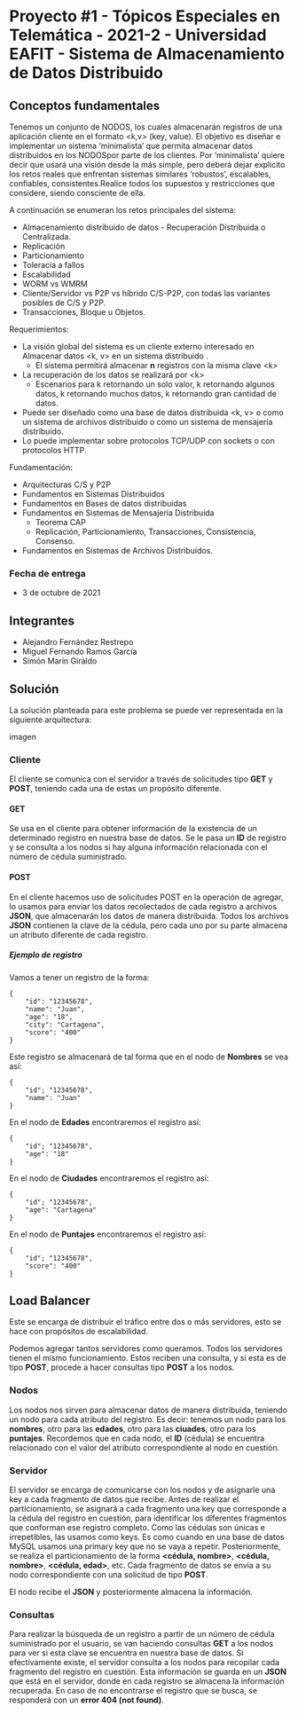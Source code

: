 # Proyecto #1 - Tópicos Especiales en Telemática - 2021-2 - Universidad EAFIT - Sistema de Almacenamiento de Datos Distribuido

## Conceptos fundamentales

Tenemos un conjunto de NODOS, los cuales almacenarán registros de una aplicación cliente en el formato <k,v> (key, value). El objetivo es diseñar e implementar un sistema ‘minimalista’ que permita almacenar datos distribuidos en los NODOSpor parte de los clientes. Por ‘minimalista’ quiere decir que usará una visión desde la más simple, pero deberá dejar explicito los retos reales que  enfrentan  sistemas  similares  ‘robustos’,  escalables,  confiables,  consistentes.Realice  todos los supuestos y restricciones que considere, siendo consciente de ella.

A continuación se enumeran los retos principales del sistema:

* Almacenamiento distribuido de datos - Recuperación Distribuida o Centralizada.
* Replicación
* Particionamiento
* Toleracia a fallos
* Escalabilidad
* WORM vs WMRM
* Cliente/Servidor vs P2P vs híbrido C/S-P2P, con todas las variantes posibles de C/S y P2P.
* Transacciones, Bloque u Objetos.

Requerimientos:

* La visión global del sistema es un cliente externo interesado en Almacenar datos <k, v> en un sistema distribuido .
    * El sistema permitirá almacenar **n** registros con la misma clave \<k>
* La recuperación de los datos se realizará por \<k>
    * Escenarios para k retornando un solo valor, k retornando algunos datos, k retornando muchos datos, k retornando gran cantidad de datos.
* Puede ser diseñado como una base de datos distribuida <k, v> o como un sistema de archivos distribuido o como un sistema de mensajería distribuido.
* Lo puede implementar sobre protocolos TCP/UDP con sockets o con protocolos HTTP.

Fundamentación:

* Arquitecturas C/S y P2P
* Fundamentos en Sistemas Distribuidos
* Fundamentos en Bases de datos distribuidas
* Fundamentos en Sistemas de Mensajería Distribuida
  * Teorema CAP
  * Replicación, Particionamiento, Transacciones, Consistencia, Consenso.
* Fundamentos en Sistemas de Archivos Distribuidos.

### Fecha de entrega

* 3 de octubre de 2021

## Integrantes

* Alejandro Fernández Restrepo
* Miguel Fernando Ramos García
* Simón Marín Giraldo

## Solución

La solución planteada para este problema se puede ver representada en la siguiente arquitectura:

imagen

### Cliente

El cliente se comunica con el servidor a través de solicitudes tipo **GET** y  **POST**, teniendo cada una de estas un propósito diferente.

#### GET

Se usa en el cliente para obtener información de la existencia de un determinado registro en nuestra base de datos. Se le pasa un **ID** de registro y se consulta a los nodos si hay alguna información relacionada con el número de cédula suministrado.

#### POST

En el cliente hacemos uso de solicitudes POST en la operación de agregar, lo usamos para enviar los datos recolectados de cada registro a archivos **JSON**, que almacenarán los datos de manera distribuida. Todos los archivos **JSON** contienen la clave de la cédula, pero cada uno por su parte almacena un atributo diferente de cada registro.

##### Ejemplo de registro

Vamos a tener un registro de la forma:

    {
        "id": "12345678",
        "name": "Juan",
        "age": "18",
        "city": "Cartagena",
        "score": "400"
    }

Este registro se almacenará de tal forma que en el nodo de **Nombres** se vea así:

    {
        "id"; "12345678",
        "name": "Juan"
    }

En el nodo de **Edades** encontraremos el registro así:

    {
        "id"; "12345678",
        "age": "18"
    }

En el nodo de **Ciudades** encontraremos el registro así:

    {
        "id"; "12345678",
        "age": "Cartagena"
    }

En el nodo de **Puntajes** encontraremos el registro así:

    {
        "id"; "12345678",
        "score": "400"
    }

## Load Balancer

Este se encarga de distribuir el tráfico entre dos o más servidores, esto se hace con propósitos de escalabilidad.

Podemos agregar tantos servidores como queramos. Todos los servidores tienen el mismo funcionamiento. Estos reciben una consulta, y si esta es de tipo **POST**, procede a hacer consultas tipo **POST** a los nodos.

### Nodos

Los nodos nos sirven para almacenar datos de manera distribuida, teniendo un nodo para cada atributo del registro. Es decir: tenemos un nodo para los **nombres**, otro para las **edades**, otro para las **ciuades**, otro para los **puntajes**. Recordemos que en cada nodo, el **ID** (cédula) se encuentra relacionado con el valor del atributo correspondiente al nodo en cuestión.

### Servidor

El servidor se encarga de comunicarse con los nodos y de asignarle una key a cada fragmento de datos que recibe. Antes de realizar el particionamiento, se asignará a cada fragmento una key que corresponde a la cédula del registro en cuestión, para identificar los diferentes fragmentos que conforman ese registro completo. Como las cédulas son únicas e irrepetibles, las usamos como keys. Es como cuando en una base de datos MySQL usamos una primary key que no se vaya a repetir. Posteriormente, se realiza el particionamiento de la forma **<cédula, nombre>**, **<cédula, nombre>**, **<cédula, edad>**, etc. Cada fragmento de datos se envía a su nodo correspondiente con una solicitud de tipo **POST**.

El nodo recibe el **JSON** y posteriormente almacena la información.

### Consultas

Para realizar la búsqueda de un registro a partir de un número de cédula suministrado por el usuario, se van haciendo consultas **GET** a los nodos para ver si esta clave se encuentra en nuestra base de datos. Si efectivamente existe, el servidor consulta a los nodos para recopilar cada fragmento del registro en cuestión. Esta información se guarda en un **JSON** que está en el servidor, donde en cada registro se almacena la información recuperada. En caso de no encontrarse el registro que se busca, se responderá con un **error 404 (not found)**.
